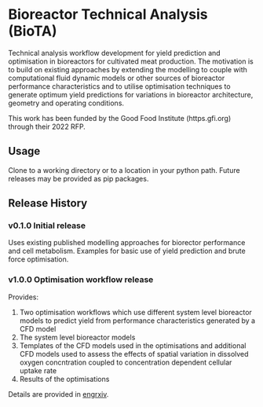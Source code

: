# Bioreactor Technical Analysis (BioTA)
Technical analysis workflow development for yield prediction and optimisation in bioreactors for cultivated meat production.
The motivation is to build on existing approaches by extending the modelling to couple with computational fluid dynamic models 
or other sources of bioreactor performance characteristics and to utilise optimisation techniques to generate optimum yield predictions for variations in bioreactor architecture, geometry and operating conditions. 

This work has been funded by the Good Food Institute (https.gfi.org) through their 2022 RFP.

## Usage
Clone to a working directory or to a location in your python path. Future releases may be provided as pip packages.

## Release History

### v0.1.0 Initial release 
Uses existing published modelling approaches for biorector performance and cell metabolism.
Examples for basic use of yield prediction and brute force optimisation.

### v1.0.0 Optimisation workflow release
Provides:
1. Two optimisation workflows which use different system level bioreactor models to predict yield from performance characteristics generated by a CFD model
2. The system level bioreactor models
3. Templates of the CFD models used in the optimisations and additional CFD models used to assess the effects of spatial variation in dissolved oxygen concntration coupled to concentration dependent cellular uptake rate
4. Results of the optimisations

Details are provided in [engrxiv](https://engrxiv.org/preprint/view/3788).
